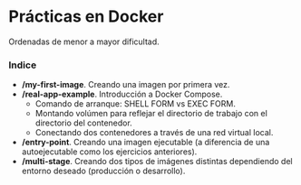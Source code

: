 # Prácticas en Docker

Ordenadas de menor a mayor dificultad.

### Indice
- **/my-first-image**. Creando una imagen por primera vez.
- **/real-app-example**. Introducción a Docker Compose.
    - Comando de arranque: SHELL FORM vs EXEC FORM.
    - Montando volúmen para reflejar el directorio de trabajo con el directorio del contenedor.
    - Conectando dos contenedores a través de una red virtual local.
- **/entry-point**. Creando una imagen ejecutable (a diferencia de una autoejecutable como los ejercicios anteriores).
- **/multi-stage**. Creando dos tipos de imágenes distintas dependiendo del entorno deseado (producción o desarrollo).